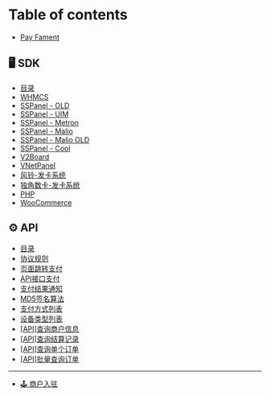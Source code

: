 # Table of contents

* [Pay Fament](README.md)

## 🖥 SDK

* [目录](sdk/mu-lu.md)
* [WHMCS](sdk/whmcs.md)
* [SSPanel - OLD](sdk/sspanel-old.md)
* [SSPanel - UIM](sdk/sspanel-uim.md)
* [SSPanel - Metron](sdk/sspanel-metron.md)
* [SSPanel - Malio](sdk/sspanel-malio.md)
* [SSPanel - Malio OLD](sdk/sspanel-malio-old.md)
* [SSPanel - Cool](sdk/sspanel-cool.md)
* [V2Board](sdk/v2board.md)
* [VNetPanel](sdk/vnetpanel.md)
* [风铃-发卡系统](sdk/feng-ling-fa-ka-xi-tong.md)
* [独角数卡-发卡系统](sdk/du-jiao-shu-ka-fa-ka-xi-tong.md)
* [PHP](sdk/php.md)
* [WooCommerce](sdk/woocommerce.md)

## ⚙ API

* [目录](api/mu-lu.md)
* [协议规则](api/xie-yi-gui-ze.md)
* [页面跳转支付](api/ye-mian-tiao-zhuan-zhi-fu.md)
* [API接口支付](api/api-jie-kou-zhi-fu.md)
* [支付结果通知](api/zhi-fu-jie-guo-tong-zhi.md)
* [MD5签名算法](api/md5-qian-ming-suan-fa.md)
* [支付方式列表](api/zhi-fu-fang-shi-lie-biao.md)
* [设备类型列表](api/she-bei-lei-xing-lie-biao.md)
* [\[API\]查询商户信息](api/api-cha-xun-shang-hu-xin-xi.md)
* [\[API\]查询结算记录](api/api-cha-xun-jie-suan-ji-lu.md)
* [\[API\]查询单个订单](api/api-cha-xun-dan-ge-ding-dan.md)
* [\[API\]批量查询订单](api/api-pi-liang-cha-xun-ding-dan.md)

***

* [🕹 商户入驻](shang-hu-ru-zhu.md)
